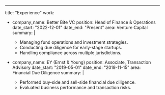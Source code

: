---
title: "Experience"
work:
- company_name: Better Bite VC
  position: Head of Finance & Operations
  date_start: "2022-12-01"
  date_end: "Present"
  area: Venture Capital
  summary: |
    - Managing fund operations and investment strategies.
    - Conducting due diligence for early-stage startups.
    - Handling compliance across multiple jurisdictions.

- company_name: EY (Ernst & Young)
  position: Associate, Transaction Advisory
  date_start: "2019-05-01"
  date_end: "2019-11-15"
  area: Financial Due Diligence
  summary: |
    - Performed buy-side and sell-side financial due diligence.
    - Evaluated business performance and transaction risks.
